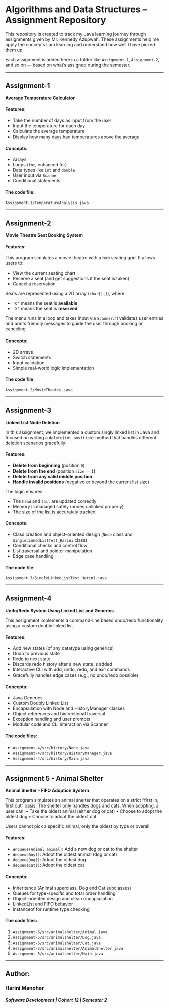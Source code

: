 # Algorithms and Data Structures – Assignment Repository

This repository is created to track my Java learning journey through assignments given by Mr. Kennedy Azupwah. These assignments help me apply the concepts I am learning and understand how well I have picked them up.

Each assignment is added here in a folder like `Assignment-1`, `Assignment-2`, and so on — based on what’s assigned during the semester.

---

## Assignment-1

**Average Temperature Calculator**

#### Features:
- Take the number of days as input from the user
- Input the temperature for each day
- Calculate the average temperature
- Display how many days had temperatures above the average

#### Concepts:
- Arrays
- Loops (`for`, enhanced for)
- Data types like `int` and `double`
- User input via `Scanner`
- Conditional statements

#### The code file: 
`Assignment-1/TemperatureAnalysis.java`

---

## Assignment-2

**Movie Theatre Seat Booking System**

#### Features:
This program simulates a movie theatre with a 5x5 seating grid. It allows users to:
- View the current seating chart
- Reserve a seat (and get suggestions if the seat is taken)
- Cancel a reservation

Seats are represented using a 2D array (`char[][]`), where:
- `'O'` means the seat is **available**
- `'X'` means the seat is **reserved**

The menu runs in a loop and takes input via `Scanner`. It validates user entries and prints friendly messages to guide the user through booking or canceling.

#### Concepts:
- 2D arrays
- Switch statements
- Input validation
- Simple real-world logic implementation

#### The code file: 
`Assignment-2/MovieTheatre.java`

---

## Assignment-3  
**Linked List Node Deletion**

In this assignment, we implemented a custom singly linked list in Java and focused on writing a `delete(int position)` method that handles different deletion scenarios gracefully:

#### Features:
- **Delete from beginning** (position `0`)
- **Delete from the end** (position `size - 1`)
- **Delete from any valid middle position**
- **Handle invalid positions** (negative or beyond the current list size)

The logic ensures:
- The `head` and `tail` are updated correctly
- Memory is managed safely (nodes unlinked properly)
- The size of the list is accurately tracked

#### Concepts:
- Class creation and object-oriented design (`Node` class and `SingleLinkedListTest_Harini` class)
- Conditional checks and control flow
- List traversal and pointer manipulation
- Edge case handling

#### The code file: 
`Assignment-3/SingleLinkedListTest_Harini.java`  

---

## Assignment-4

**Undo/Redo System Using Linked List and Generics**

This assignment implements a command-line based undo/redo functionality using a custom doubly linked list.

#### Features:
-	Add new states (of any datatype using generics)
-	Undo to previous state
-	Redo to next state
-	Discards redo history after a new state is added
-	Interactive CLI with add, undo, redo, and exit commands
-	Gracefully handles edge cases (e.g., no undo/redo possible)

#### Concepts:
-	Java Generics
-	Custom Doubly Linked List
-	Encapsulation with Node<T> and HistoryManager<T> classes
-	Object references and bidirectional traversal
-	Exception handling and user prompts
-	Modular code and CLI interaction via Scanner

#### The code files:
- `Assignment-4/src/history/Node.java`
- `Assignment-4/src/history/HistoryManager.java`
- `Assignment-4/src/history/Main.java`

---

## Assignment 5 - Animal Shelter

**Animal Shelter – FIFO Adoption System**

This program simulates an animal shelter that operates on a strict “first in, first out” basis. The shelter only handles dogs and cats. When adopting, a user can:
•	Take the oldest animal (either dog or cat)
•	Choose to adopt the oldest dog
•	Choose to adopt the oldest cat

Users cannot pick a specific animal, only the oldest by type or overall.

#### Features:

- `enqueue(Animal animal)`: Add a new dog or cat to the shelter
- `dequeueAny()`: Adopt the oldest animal (dog or cat)
- `dequeueDog()`: Adopt the oldest dog
- `dequeueCat()`: Adopt the oldest cat

#### Concepts:
- Inheritance (Animal superclass, Dog and Cat subclasses)
- Queues for type-specific and total order handling
- Object-oriented design and clean encapsulation
- LinkedList and FIFO behavior
- instanceof for runtime type checking

#### The code files:
1. `Assignment-5/src/animalshelter/Animal.java`
2. `Assignment-5/src/animalshelter/Dog.java`
3. `Assignment-5/src/animalshelter/Cat.java`
4. `Assignment-5/src/animalshelter/AnimalShelter.java`
5. `Assignment-5/src/animalshelter/Main.java`

---

## Author:
### Harini Manohar
###### **Software Development | Cohort 12 | Semester 2**